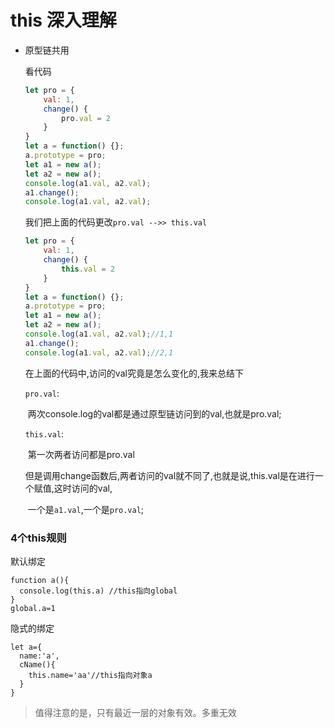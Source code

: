# this 深入理解

* 原型链共用

  看代码

  ```javascript
  let pro = {
      val: 1,
      change() {
          pro.val = 2
      }
  }
  let a = function() {};
  a.prototype = pro;
  let a1 = new a();
  let a2 = new a();
  console.log(a1.val, a2.val);
  a1.change();
  console.log(a1.val, a2.val);
  ```

  我们把上面的代码更改`pro.val -->> this.val`

  ```javascript
  let pro = {
      val: 1,
      change() {
          this.val = 2
      }
  }
  let a = function() {};
  a.prototype = pro;
  let a1 = new a();
  let a2 = new a();
  console.log(a1.val, a2.val);//1,1
  a1.change();
  console.log(a1.val, a2.val);//2,1
  ```

  在上面的代码中,访问的val究竟是怎么变化的,我来总结下

  `pro.val`:

  ​	两次console.log的val都是通过原型链访问到的val,也就是pro.val;	

  `this.val`:

  ​	第一次两者访问都是pro.val

  ​	但是调用change函数后,两者访问的val就不同了,也就是说,this.val是在进行一个赋值,这时访问的val,

  ​	一个是`a1.val`,一个是`pro.val`;


### 4个this规则

默认绑定

```Node
function a(){
  console.log(this.a) //this指向global
}
global.a=1
```

隐式的绑定

```Node
let a={
  name:'a',
  cName(){
    this.name='aa'//this指向对象a
  }
}
```

> 值得注意的是，只有最近一层的对象有效。多重无效

